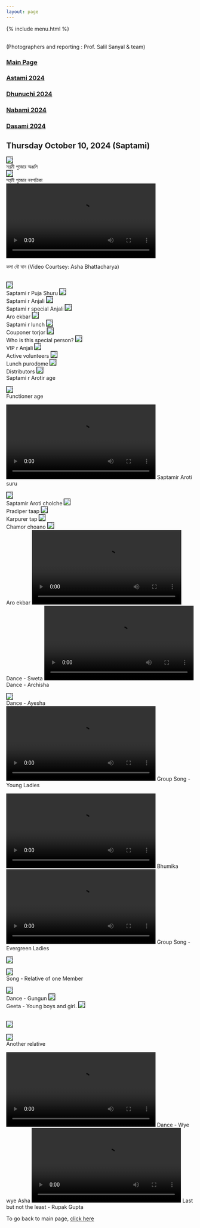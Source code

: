 ```yaml
---
layout: page
---
```


{% include menu.html %}
<div id="fb-root"></div>

<div style="color: orange; font-size:1.5em;font-weight: bold;" id="demo"></div>

<br/>
(Photographers and reporting : Prof. Salil Sanyal &  team)


<h3><a href="/news">Main Page</a> </h3>
<h3><a href="/astami2024.html">Astami 2024</a> </h3>
<h3><a href="/dhunuchi2024.html">Dhunuchi 2024</a> </h3>
<h3><a href="/nabami2024.html">Nabami 2024</a> </h3>
<h3><a href="/dasami2024.html">Dasami 2024</a> </h3>



<h2>Thursday October 10, 2024 (Saptami)</h2>

<img style="border:1px solid black;" src="/images/puja2024/saptami/2saptami.jpg"/><br/>
সপ্তমী পুজোর অঞ্জলি 
<br/>
<img style="border:1px solid black;" src="/images/puja2024/saptami/1saptami.jpg"/><br/>
সপ্তমী পুজোর নবপত্রিকা
<br/>
<video controls width="400">
  <source src="/images/puja2024/saptami/saptami1.mp4" type="video/mp4">
</video> 

কলা বৌ স্নান 
(Video Courtsey: Asha Bhattacharya)


<br/>
<img style="border:1px solid black;" src="/images/puja2024/saptami/1saptami.jpg"/><br/>
Saptami r Puja Shuru
<img style="border:1px solid black;" src="/images/puja2024/saptami/2saptami.jpg"/><br/>
Saptami r Anjali
<img style="border:1px solid black;" src="/images/puja2024/saptami/3saptami.jpg"/><br/>
Saptami r special Anjali
<img style="border:1px solid black;" src="/images/puja2024/saptami/4saptami.jpg"/><br/>
Aro ekbar
<img style="border:1px solid black;" src="/images/puja2024/saptami/5saptami.jpg"/><br/>
Saptami r lunch
<img style="border:1px solid black;" src="/images/puja2024/saptami/6saptami.jpg"/><br/>
Couponer torjor
<img style="border:1px solid black;" src="/images/puja2024/saptami/7saptami.jpg"/><br/>
Who is this special person?
<img style="border:1px solid black;" src="/images/puja2024/saptami/8saptami.jpg"/><br/>
VIP r Anjali
<img style="border:1px solid black;" src="/images/puja2024/saptami/9saptami.jpg"/><br/>
Active volunteers
<img style="border:1px solid black;" src="/images/puja2024/saptami/10saptami.jpg"/><br/>
Lunch purodome
<img style="border:1px solid black;" src="/images/puja2024/saptami/11saptami.jpg"/><br/>
Distributors
<img style="border:1px solid black;" src="/images/puja2024/saptami/12saptami.jpg"/><br/>
Saptami r Arotir age



<img style="border:1px solid black;" src="/images/puja2024/saptami/14saptami.jpg"/><br/>
Functioner age

<video controls width="400">
  <source src="/images/puja2024/saptami/saptami2.mp4" type="video/mp4">
</video> 
Saptamir Aroti suru

<img style="border:1px solid black;" src="/images/puja2024/saptami/15saptami.jpg"/><br/>
Saptamir Aroti cholche
<img style="border:1px solid black;" src="/images/puja2024/saptami/16saptami.jpg"/><br/>
Pradiper taap
<img style="border:1px solid black;" src="/images/puja2024/saptami/17saptami.jpg"/><br/>
Karpurer tap
<img style="border:1px solid black;" src="/images/puja2024/saptami/18saptami.jpg"/><br/>
Chamor choano
<img style="border:1px solid black;" src="/images/puja2024/saptami/19saptami.jpg"/><br/>
Aro ekbar
<video controls width="400">
  <source src="/images/puja2024/saptami/saptami3.mp4" type="video/mp4">
</video> 
Dance - Sweta
<video controls width="400">
  <source src="/images/puja2024/saptami/saptami4.mp4" type="video/mp4">
</video> 
Dance - Archisha

<img style="border:1px solid black;" src="/images/puja2024/saptami/21saptami.jpg"/><br/>
Dance - Ayesha
<video controls width="400">
  <source src="/images/puja2024/saptami/saptami5.mp4" type="video/mp4">
</video> 
Group Song - Young Ladies

<video controls width="400">
  <source src="/images/puja2024/saptami/saptami6.mp4" type="video/mp4">
</video> 
Bhumika

<video controls width="400">
  <source src="/images/puja2024/saptami/saptami7.mp4" type="video/mp4">
</video> 
Group Song - Evergreen Ladies

<!--img style="border:1px solid black;" src="/images/puja2024/saptami/22saptami.jpg"/><br/-->
<img style="border:1px solid black;" src="/images/puja2024/saptami/23saptami.jpg"/><br/>


<img style="border:1px solid black;" src="/images/puja2024/saptami/24saptami.jpg"/><br/>
Song - Relative of one Member

<img style="border:1px solid black;" src="/images/puja2024/saptami/25saptami.jpg"/><br/>
Dance - Gungun
<img style="border:1px solid black;" src="/images/puja2024/saptami/26saptami.jpg"/><br/>
Geeta - Young boys and girl.
<img style="border:1px solid black;" src="/images/puja2024/saptami/27saptami.jpg"/><br/><br/>

<img style="border:1px solid black;" src="/images/puja2024/saptami/28saptami.jpg"/><br/><BR/>
<img style="border:1px solid black;" src="/images/puja2024/saptami/29saptami.jpg"/><br/>
Another relative

<video controls width="400">
  <source src="/images/puja2024/saptami/saptami8.mp4" type="video/mp4">
</video> 
Dance - Wye wye Asha

<video controls width="400">
  <source src="/images/puja2024/saptami/saptami9.mp4" type="video/mp4">
</video> 
Last but not the least - Rupak Gupta

To go back to main page, <a href="/news">click here</a>
